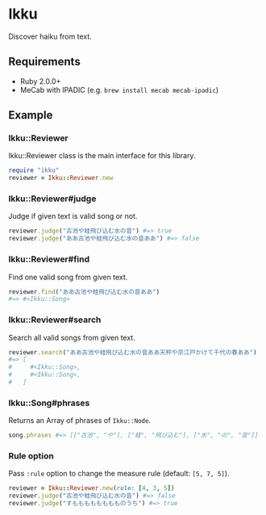 # Ikku
Discover haiku from text.

## Requirements
- Ruby 2.0.0+
- MeCab with IPADIC (e.g. `brew install mecab mecab-ipadic`)

## Example
### Ikku::Reviewer
Ikku::Reviewer class is the main interface for this library.

```rb
require "ikku"
reviewer = Ikku::Reviewer.new
```

### Ikku::Reviewer#judge
Judge if given text is valid song or not.

```rb
reviewer.judge("古池や蛙飛び込む水の音") #=> true
reviewer.judge("ああ古池や蛙飛び込む水の音ああ") #=> false
```

### Ikku::Reviewer#find
Find one valid song from given text.

```rb
reviewer.find("ああ古池や蛙飛び込む水の音ああ")
#=> #<Ikku::Song>
```

### Ikku::Reviewer#search
Search all valid songs from given text.

```rb
reviewer.search("ああ古池や蛙飛び込む水の音ああ天秤や京江戸かけて千代の春ああ")
#=> [
#     #<Ikku::Song>,
#     #<Ikku::Song>,
#   ]
```

### Ikku::Song#phrases
Returns an Array of phrases of `Ikku::Node`.

```rb
song.phrases #=> [["古池", "や"], ["蛙", "飛び込む"], ["水", "の", "音"]]
```

### Rule option
Pass `:rule` option to change the measure rule (default: `[5, 7, 5]`).

```rb
reviewer = Ikku::Reviewer.new(rule: [4, 3, 5])
reviewer.judge("古池や蛙飛び込む水の音") #=> false
reviewer.judge("すもももももももものうち") #=> true
```
